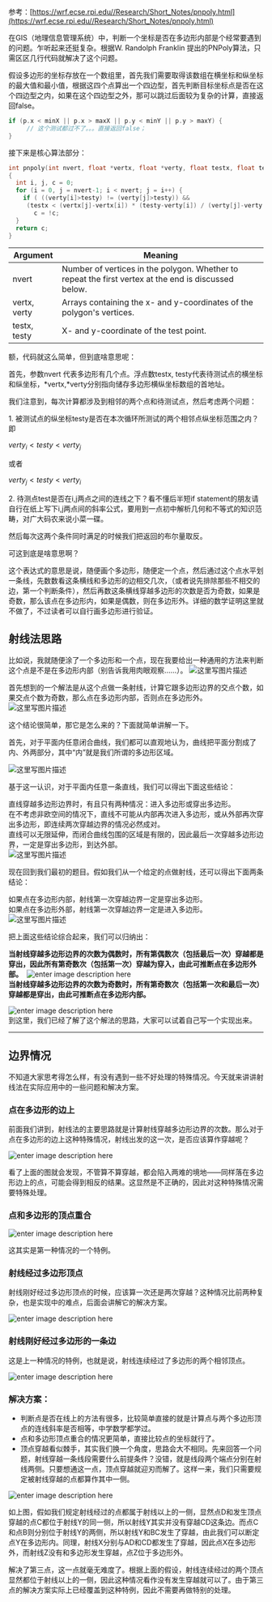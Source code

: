 参考：[https://wrf.ecse.rpi.edu//Research/Short_Notes/pnpoly.html](https://wrf.ecse.rpi.edu//Research/Short_Notes/pnpoly.html)

在GIS（地理信息管理系统）中，判断一个坐标是否在多边形内部是个经常要遇到的问题。乍听起来还挺复杂。根据W. Randolph Franklin 提出的PNPoly算法，只需区区几行代码就解决了这个问题。

假设多边形的坐标存放在一个数组里，首先我们需要取得该数组在横坐标和纵坐标的最大值和最小值，根据这四个点算出一个四边型，首先判断目标坐标点是否在这个四边型之内，如果在这个四边型之外，那可以跳过后面较为复杂的计算，直接返回false。

```c
if (p.x < minX || p.x > maxX || p.y < minY || p.y > maxY) {
     // 这个测试都过不了。。。直接返回false；
}
```

接下来是核心算法部分：

```c
int pnpoly(int nvert, float *vertx, float *verty, float testx, float testy)
{
  int i, j, c = 0;
  for (i = 0, j = nvert-1; i < nvert; j = i++) {
    if ( ((verty[i]>testy) != (verty[j]>testy)) &&
	 (testx < (vertx[j]-vertx[i]) * (testy-verty[i]) / (verty[j]-verty[i]) + vertx[i]) )
       c = !c;
  }
  return c;
}
```

Argument|Meaning
---|---
nvert|Number of vertices in the polygon. Whether to repeat the first vertex at the end is discussed below.
vertx, verty|Arrays containing the x- and y-coordinates of the polygon's vertices.
testx, testy|X- and y-coordinate of the test point.

额，代码就这么简单，但到底啥意思呢：

首先，参数nvert 代表多边形有几个点。浮点数testx, testy代表待测试点的横坐标和纵坐标，*vertx,*verty分别指向储存多边形横纵坐标数组的首地址。

我们注意到，每次计算都涉及到相邻的两个点和待测试点，然后考虑两个问题：

1. 被测试点的纵坐标testy是否在本次循环所测试的两个相邻点纵坐标范围之内？即

$verty_i<testy<verty_j$

或者

$verty_j<testy<verty_i$

2. 待测点test是否在i,j两点之间的连线之下？看不懂后半短if statement的朋友请自行在纸上写下i,j两点间的斜率公式，要用到一点初中解析几何和不等式的知识范畴，对广大码农来说小菜一碟。

然后每次这两个条件同时满足的时候我们把返回的布尔量取反。

可这到底是啥意思啊？

这个表达式的意思是说，随便画个多边形，随便定一个点，然后通过这个点水平划一条线，先数数看这条横线和多边形的边相交几次，（或者说先排除那些不相交的边，第一个判断条件），然后再数这条横线穿越多边形的次数是否为奇数，如果是奇数，那么该点在多边形内，如果是偶数，则在多边形外。详细的数学证明这里就不做了，不过读者可以自行画多边形进行验证。

## 射线法思路

比如说，我就随便涂了一个多边形和一个点，现在我要给出一种通用的方法来判断这个点是不是在多边形内部（别告诉我用肉眼观察……）。
![这里写图片描述](https://img-blog.csdn.net/20161030195906456)

首先想到的一个解法是从这个点做一条射线，计算它跟多边形边界的交点个数，如果交点个数为奇数，那么点在多边形内部，否则点在多边形外。
![这里写图片描述](https://img-blog.csdn.net/20161030195943691)

这个结论很简单，那它是怎么来的？下面就简单讲解一下。

首先，对于平面内任意闭合曲线，我们都可以直观地认为，曲线把平面分割成了内、外两部分，其中“内”就是我们所谓的多边形区域。

![这里写图片描述](https://img-blog.csdn.net/20161030200016157)

基于这一认识，对于平面内任意一条直线，我们可以得出下面这些结论：

直线穿越多边形边界时，有且只有两种情况：进入多边形或穿出多边形。   
在不考虑非欧空间的情况下，直线不可能从内部再次进入多边形，或从外部再次穿出多边形，即连续两次穿越边界的情况必然成对。   
直线可以无限延伸，而闭合曲线包围的区域是有限的，因此最后一次穿越多边形边界，一定是穿出多边形，到达外部。   
![这里写图片描述](https://img-blog.csdn.net/20161030200046676)

现在回到我们最初的题目。假如我们从一个给定的点做射线，还可以得出下面两条结论：

如果点在多边形内部，射线第一次穿越边界一定是穿出多边形。   
如果点在多边形外部，射线第一次穿越边界一定是进入多边形。   
![这里写图片描述](https://img-blog.csdn.net/20161030200141162)

把上面这些结论综合起来，我们可以归纳出：

**当射线穿越多边形边界的次数为偶数时，所有第偶数次（包括最后一次）穿越都是穿出，因此所有第奇数次（包括第一次）穿越为穿入，由此可推断点在多边形外部。** 
![enter image description here](https://img-blog.csdn.net/20161030200228303)   
**当射线穿越多边形边界的次数为奇数时，所有第奇数次（包括第一次和最后一次）穿越都是穿出，由此可推断点在多边形内部。** 

![enter image description here](https://img-blog.csdn.net/20161030200259382)   
到这里，我们已经了解了这个解法的思路，大家可以试着自己写一个实现出来。

---

## 边界情况

不知道大家思考得怎么样，有没有遇到一些不好处理的特殊情况。今天就来讲讲射线法在实际应用中的一些问题和解决方案。

### 点在多边形的边上

前面我们讲到，射线法的主要思路就是计算射线穿越多边形边界的次数。那么对于点在多边形的边上这种特殊情况，射线出发的这一次，是否应该算作穿越呢？

![enter image description here](https://img-blog.csdn.net/20161030200803796)

看了上面的图就会发现，不管算不算穿越，都会陷入两难的境地——同样落在多边形边上的点，可能会得到相反的结果。这显然是不正确的，因此对这种特殊情况需要特殊处理。

### 点和多边形的顶点重合

![enter image description here](https://img-blog.csdn.net/20161030200826140)

这其实是第一种情况的一个特例。

### 射线经过多边形顶点

射线刚好经过多边形顶点的时候，应该算一次还是两次穿越？这种情况比前两种复杂，也是实现中的难点，后面会讲解它的解决方案。

![enter image description here](https://img-blog.csdn.net/20161030200840363)

### 射线刚好经过多边形的一条边

这是上一种情况的特例，也就是说，射线连续经过了多边形的两个相邻顶点。

![enter image description here](https://img-blog.csdn.net/20161030200852172)

### 解决方案：

- 判断点是否在线上的方法有很多，比较简单直接的就是计算点与两个多边形顶点的连线斜率是否相等，中学数学都学过。
- 点和多边形顶点重合的情况更简单，直接比较点的坐标就行了。
- 顶点穿越看似棘手，其实我们换一个角度，思路会大不相同。先来回答一个问题，射线穿越一条线段需要什么前提条件？没错，就是线段两个端点分别在射线两侧。只要想通这一点，顶点穿越就迎刃而解了。这样一来，我们只需要规定被射线穿越的点都算作其中一侧。

![enter image description here](https://img-blog.csdn.net/20161030200907079)

如上图，假如我们规定射线经过的点都属于射线以上的一侧，显然点D和发生顶点穿越的点C都位于射线Y的同一侧，所以射线Y其实并没有穿越CD这条边。而点C和点B则分别位于射线Y的两侧，所以射线Y和BC发生了穿越，由此我们可以断定点Y在多边形内。同理，射线X分别与AD和CD都发生了穿越，因此点X在多边形外，而射线Z没有和多边形发生穿越，点Z位于多边形外。

解决了第三点，这一点就毫无难度了。根据上面的假设，射线连续经过的两个顶点显然都位于射线以上的一侧，因此这种情况看作没有发生穿越就可以了。由于第三点的解决方案实际上已经覆盖到这种特例，因此不需要再做特别的处理。
